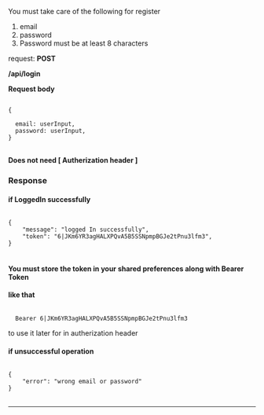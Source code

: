 You must take care of the following for register 
 <ol>
  <li> email</li>
  <li> password</li>
  <li> Password must be at least 8 characters</li>
 </ol>
 
 

request: <strong> POST </strong>

<strong>
   <a>/api/login</a>
</strong>

<strong> Request body </strong>

<pre>
<code>
{

  email: userInput,
  password: userInput,
}
</code>
</pre>

<strong> Does not need [ Autherization header ]  </strong>

### Response 

#### if LoggedIn successfully
<pre>
<code>
{
    "message": "logged In successfully",
    "token": "6|JKm6YR3agHALXPQvA5B5SSNpmpBGJe2tPnu3lfm3",
}
</code>
</pre>



#### You must store the token in your shared preferences along with Bearer Token
#### like that
<code>
  Bearer 6|JKm6YR3agHALXPQvA5B5SSNpmpBGJe2tPnu3lfm3
</code>

to use it later for in autherization header

#### if unsuccessful operation
<pre>
<code>
{
    "error": "wrong email or password"
}
</code>
</pre>


<hr/>

